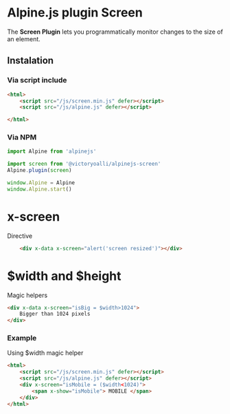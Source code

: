 # Alpine.js plugin Screen

The **Screen Plugin** lets you programmatically monitor changes to the size of an element.



## Instalation
### Via script include
```html
<html>
    <script src="/js/screen.min.js" defer></script>
    <script src="/js/alpine.js" defer></script>

</html>
```
### Via NPM

```javascript
import Alpine from 'alpinejs'

import screen from '@victoryoalli/alpinejs-screen'
Alpine.plugin(screen)

window.Alpine = Alpine
window.Alpine.start()
```

# x-screen
Directive
```html
    <div x-data x-screen="alert('screen resized')"></div>
```


# $width and $height
Magic helpers
```html
<div x-data x-screen="isBig = $width>1024">
    Bigger than 1024 pixels
</div>
```

### Example

Using $width magic helper

```html
<html>
    <script src="/js/screen.min.js" defer></script>
    <script src="/js/alpine.js" defer></script>
    <div x-screen="isMobile = ($width<1024)">
        <span x-show="isMobile"> MOBILE </span>
    </div>
</html>
```
